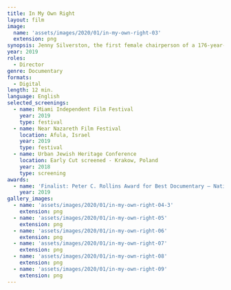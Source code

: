 ```yaml
---
title: In My Own Right
layout: film
image:
  name: 'assets/images/2020/01/in-my-own-right-03'
  extension: png
synopsis: Jenny Silverston, the first female chairperson of a 176-year-old Orthodox Jewish Synagogue in Cheltenham, England, works with her close friend, Abigail Fisher, to save a religious community formerly dependent on men to survive.
year: 2019
roles:
  - Director
genre: Documentary
formats:
  - Digital
length: 12 min.
language: English
selected_screenings:
  - name: Miami Independent Film Festival
    year: 2019
    type: festival
  - name: Near Nazareth Film Festival
    location: Afula, Israel
    year: 2019
    type: festival
  - name: Urban Jewish Heritage Conference
    location: Early Cut screened - Krakow, Poland
    year: 2018
    type: screening
awards:
  - name: 'Finalist: Peter C. Rollins Award for Best Documentary – National Popular Culture Association Conference (Washington, D.C.)'
    year: 2019
gallery_images:
  - name: 'assets/images/2020/01/in-my-own-right-04-3'
    extension: png
  - name: 'assets/images/2020/01/in-my-own-right-05'
    extension: png
  - name: 'assets/images/2020/01/in-my-own-right-06'
    extension: png
  - name: 'assets/images/2020/01/in-my-own-right-07'
    extension: png
  - name: 'assets/images/2020/01/in-my-own-right-08'
    extension: png
  - name: 'assets/images/2020/01/in-my-own-right-09'
    extension: png
---
```

